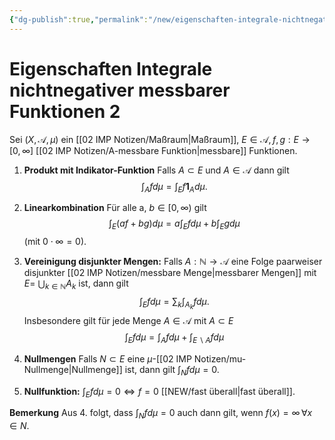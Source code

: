 ```yaml
---
{"dg-publish":true,"permalink":"/new/eigenschaften-integrale-nichtnegativer-messbarer-funktionen-2/"}
---
```


# Eigenschaften Integrale nichtnegativer messbarer Funktionen 2
Sei $(X, \mathcal{A}, \mu)$ ein [[02 IMP Notizen/Maßraum\|Maßraum]], $E \in \mathcal{A}, f, g: E \rightarrow[0, \infty]$ [[02 IMP Notizen/A-messbare Funktion\|messbare]] Funktionen.

1. **Produkt mit Indikator-Funktion** Falls $A \subset E$ und $A \in \mathcal{A}$ dann gilt
$$
\int_A f d \mu=\int_E f \mathbf{1}_A d \mu .
$$
2. **Linearkombination** Für alle a, $b \in[0, \infty)$ gilt
$$
\int_E(a f+b g) d \mu=a \int_E f d \mu+b \int_E g d \mu
$$
(mit $0 \cdot \infty=0)$.

3. **Vereinigung disjunkter Mengen:** Falls $A: \mathbb{N} \rightarrow \mathcal{A}$ eine Folge paarweiser disjunkter [[02 IMP Notizen/messbare Menge\|messbarer Mengen]] mit $E=$ $\bigcup_{k \in \mathbb{N}} A_k$ ist, dann gilt
$$
\int_E f d \mu=\sum_k \int_{A_k} f d \mu .
$$
Insbesondere gilt für jede Menge $A \in \mathcal{A}$ mit $A \subset E$
$$
\int_E f d \mu=\int_A f d \mu+\int_{E \backslash A} f d \mu
$$
4. **Nullmengen** Falls $N \subset E$ eine $\mu$-[[02 IMP Notizen/mu-Nullmenge\|Nullmenge]] ist, dann gilt $\int_N f d \mu=0$.
5. **Nullfunktion:** $\int_E f d \mu=0 \Leftrightarrow f=0$ [[NEW/fast überall\|fast überall]].

**Bemerkung**
Aus 4. folgt, dass $\int_N f d \mu=0$ auch dann gilt, wenn $f(x)=\infty \,\forall x \in N$. 


